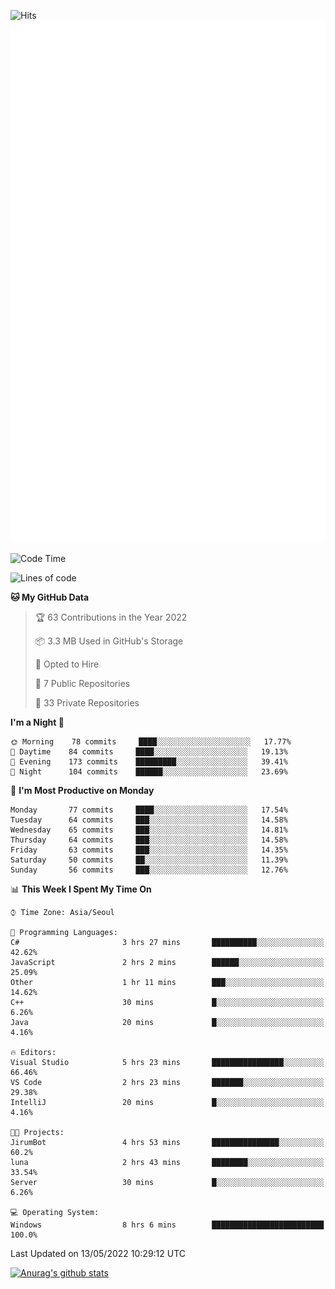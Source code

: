 ![Hits](https://hits.seeyoufarm.com/api/count/incr/badge.svg?url=https%3A%2F%2Fgithub.com%2Fkokose1234&count_bg=%2379C83D&title_bg=%23555555&icon=apple.svg&icon_color=%23E7E7E7&title=hits&edge_flat=false)
<br/>
![Metrics](https://github.com/kokose1234/kokose1234/blob/main/github-metrics.svg)

<!--START_SECTION:waka-->
![Code Time](http://img.shields.io/badge/Code%20Time-639%20hrs%2028%20mins-blue)

![Lines of code](https://img.shields.io/badge/From%20Hello%20World%20I%27ve%20Written-2%20Million%20lines%20of%20code-blue)

**🐱 My GitHub Data** 

> 🏆 63 Contributions in the Year 2022
 > 
> 📦 3.3 MB Used in GitHub's Storage 
 > 
> 💼 Opted to Hire
 > 
> 📜 7 Public Repositories 
 > 
> 🔑 33 Private Repositories  
 > 
**I'm a Night 🦉** 

```text
🌞 Morning    78 commits     ████░░░░░░░░░░░░░░░░░░░░░   17.77% 
🌆 Daytime    84 commits     ████░░░░░░░░░░░░░░░░░░░░░   19.13% 
🌃 Evening    173 commits    █████████░░░░░░░░░░░░░░░░   39.41% 
🌙 Night      104 commits    ██████░░░░░░░░░░░░░░░░░░░   23.69%

```
📅 **I'm Most Productive on Monday** 

```text
Monday       77 commits     ████░░░░░░░░░░░░░░░░░░░░░   17.54% 
Tuesday      64 commits     ███░░░░░░░░░░░░░░░░░░░░░░   14.58% 
Wednesday    65 commits     ███░░░░░░░░░░░░░░░░░░░░░░   14.81% 
Thursday     64 commits     ███░░░░░░░░░░░░░░░░░░░░░░   14.58% 
Friday       63 commits     ███░░░░░░░░░░░░░░░░░░░░░░   14.35% 
Saturday     50 commits     ██░░░░░░░░░░░░░░░░░░░░░░░   11.39% 
Sunday       56 commits     ███░░░░░░░░░░░░░░░░░░░░░░   12.76%

```


📊 **This Week I Spent My Time On** 

```text
⌚︎ Time Zone: Asia/Seoul

💬 Programming Languages: 
C#                       3 hrs 27 mins       ██████████░░░░░░░░░░░░░░░   42.62% 
JavaScript               2 hrs 2 mins        ██████░░░░░░░░░░░░░░░░░░░   25.09% 
Other                    1 hr 11 mins        ███░░░░░░░░░░░░░░░░░░░░░░   14.62% 
C++                      30 mins             █░░░░░░░░░░░░░░░░░░░░░░░░   6.26% 
Java                     20 mins             █░░░░░░░░░░░░░░░░░░░░░░░░   4.16%

🔥 Editors: 
Visual Studio            5 hrs 23 mins       ████████████████░░░░░░░░░   66.46% 
VS Code                  2 hrs 23 mins       ███████░░░░░░░░░░░░░░░░░░   29.38% 
IntelliJ                 20 mins             █░░░░░░░░░░░░░░░░░░░░░░░░   4.16%

🐱‍💻 Projects: 
JirumBot                 4 hrs 53 mins       ███████████████░░░░░░░░░░   60.2% 
luna                     2 hrs 43 mins       ████████░░░░░░░░░░░░░░░░░   33.54% 
Server                   30 mins             █░░░░░░░░░░░░░░░░░░░░░░░░   6.26%

💻 Operating System: 
Windows                  8 hrs 6 mins        █████████████████████████   100.0%

```


 Last Updated on 13/05/2022 10:29:12 UTC
<!--END_SECTION:waka-->

[![Anurag's github stats](https://github-readme-stats.vercel.app/api?username=kokose1234&theme=dracula)](https://github.com/anuraghazra/github-readme-stats)



	
